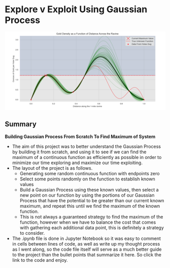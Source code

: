 # Explore v Exploit Using Gaussian Process
<p align="center">
  <img src="/images/Gaussian_Gold.png">
</p>

## Summary
 
**Building Gaussian Process From Scratch To Find Maximum of System**
- The aim of this project was to better understand the Gaussian Process by building it from scratch, and using it to see if we can find the maximum of a continuous function as efficiently as possible in order to minimize our time exploring and maximize our time exploiting.
- The layout of the project is as follows.
  - Generating some random continuous function with endpoints zero
  - Select some points randomly on the function to establish known values
  - Build a Gaussian Process using these known values, then select a new point on our function by using the portions of our Gaussian Process that have the potential to be greater than our current known maximum, and repeat this until we find the maximum of the known function.
  - This is not always a guaranteed strategy to find the maximum of the function, however when we have to balance the cost that comes with gathering each additional data point, this is definitely a strategy to consider.
- The .ipynb file is done in Jupyter Notebook so it was easy to comment in cells between lines of code, as well as write up my thought process as I went along, so the code file itself will serve as a much better guide to the project than the bullet points that summarize it here. So click the link to the code and enjoy.
